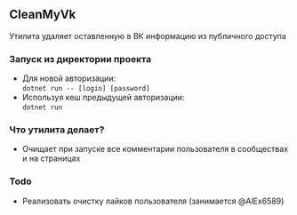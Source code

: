 ## CleanMyVk
Утилита удаляет оставленную в ВК информацию из публичного доступа
### Запуск из директории проекта
* Для новой авторизации:  
`dotnet run -- [login] [password]`  
* Используя кеш предыдущей авторизации:  
`dotnet run`
### Что утилита делает?
* Очищает при запуске все комментарии пользователя в сообществах и на страницах
### Todo
* Реализовать очистку лайков пользователя (занимается @AlEx6589)
